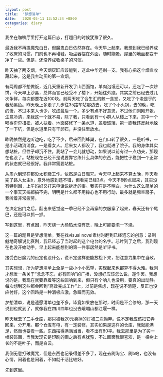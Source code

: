 ```yaml
---
layout: post
title:  "梦想清单"
date:   2020-05-11 13:52:34 +0800
categories: diary
---
```


我坐在咖啡厅里打开这篇日志，打题目的时候犹豫了很久。

最近我不再提魔鬼白日，但魔鬼白日依然存在。今天早上起来，我想到我已经养成了收床的习惯，门前也不再堆鞋，吸尘器摆在外面，随时能吸，屋里的地面都变干净了一些。但是，还没养成收桌子的习惯。

昨天抽了两支烟，今天烟灰缸应该能到，这盒中华还剩一支。我有心把这个烟盒收藏起来，这是我主动买的第一盒烟。

有两周都不想做饭，近几天重新开发了山西面馆，羊肉泡馍还可以，还吃了一次炒饼，今天早上沙县，总体而言已经受不了楼下，开始往外跑。其实之前已经去过几次争鲜，每次都要花近100块。前两天吃了合生汇的鲸一食堂，又吃了个渝是乎的蕃茄黑鱼。昨天晚上多走了几步往35路车站那边去，吃了个小火锅，去的晚，吃的慢，不过本来人也少，吃成最后一个。多少有点不好意思，不过他们刚刚开张，生意冷清，来我这一个就不易，除了我，只看到有一小群人从楼上下来，其中一个喝得歪歪扭扭，被人扶着。地面装修了一条水道，盖着玻璃，第一脚我还反射地躲了一下坑，但是水道里只有干卵石，并没往里放水。

昨晚依然是边听边吃，吃了不少，后来回到蜂巢，在门口转了很久，一是听书，一是小活动消消食，一是看女人。后来女人都没了，我也就进了院子。我的身体其实想站桩，但性子却沉不住，我站了一会儿就想动，如果说以前有过一点功夫，那现在也没了。站桩现在已经不是说要靠它练什么具体的东西，能把性子稳到一个正常的状态就已经很好。我非常需要站桩。

从周六到现在都没太积极工作。依然是白日魔咒。今天早上起来不算太晚，昨天看完了路人女主b，意外地感到还不错，但看完已经3点。今天不到9点起来，其实没有特别困，上午妈妈又打来电话说拆迁的事。我实在是不明白，为什么这么简单的一个事天天搞都搞不完，明明是什么都不用操心也不用行动，最多就是腾空房子，我听着非常疲劳。

在决定出门之后，翻出来感觉这一季已经不会再穿的衣服穿了起来，春天还有个尾巴，还是可以抓一抓。

写到这里，有点困，昨天烧一大桶热水没有洗，晚上可能要泡一下澡。

这一篇的题目是梦想清单。我在找visual novel素材时翻到已经遗忘的创意：录制魁地奇解说比赛剧，我已经忘了当时起的这个电台的名字。芯片到了之后，我到现在也没开始动手，早上起来能想到的第一件事居然是听评书。

接受白日魔咒的设定也没什么，说不定这样更能放松下来，把注意力集中在当政。

其实想想，所为梦想清单上全是一些小小小愿望，实现起来也都算不得太难。我刚才想发一条关于“念念不忘，必有回响”的广播，没想好应该怎么说，遂作罢。我想说的是，我现在就要靠着等这些回响到来，但只有个响儿也没用，要真的出动静。每次想到这些都会回到“高效完成工作”上，以前是焦虑，现在说不清楚，反正也没应付好，这个回路是一种消极应激，急躁而无效。

梦想清单，说是遗愿清单也差不多，毕竟如果放在那时，时间是不会停的，那一天说到也就到了，就像我在四川四年也没去峨嵋山都江堰一样。

昨天我去了二手仓库，那只被我20元卖掉的灯被二次抛弃。说不定我应该把它弄回来，分开用。那个仓库有电，有一定装修，其实如果是这样的仓库，我就能满足，然而也要贵一些。东西摆得满满当当，看不出有80平。我去那里是为了买一幅装饰画，当我发现它是印刷的画之后有点犹豫，不过画面我很喜欢，是一棵树上长的不是叶子，而是白云。

我倒无意打破魔咒，但是东西也记录得差不多了，现在去刷淘宝、刷b站，也没有心情，闲着也是闲着，不如就干活比较好。

先到这里。
